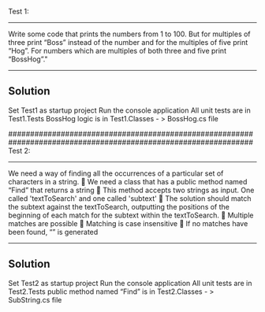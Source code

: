 Test 1:
**************************************************************************************************
Write some code that prints the numbers from 1 to 100. But for multiples of three print “Boss”
instead of the number and for the multiples of five print “Hog”. For numbers which are multiples
of both three and five print “BossHog”."
**************************************************************************************************
Solution
---------
Set Test1 as startup project Run the console application
All unit tests are in Test1.Tests
BossHog logic is in Test1.Classes - > BossHog.cs file

################################################################################################################
Test 2:
**************************************************************************************************
We need a way of finding all the occurrences of a particular set of characters in a string.
   We need a class that has a public method named “Find” that returns a string
   This method accepts two strings as input. One called 'textToSearch' and one called 'subtext'
   The solution should match the subtext against the textToSearch, outputting the positions of  the beginning of each match for the subtext within the textToSearch.
   Multiple matches are possible
   Matching is case insensitive
   If no matches have been found, “<No Output>” is generated
**************************************************************************************************
Solution
---------
Set Test2 as startup project Run the console application
All unit tests are in Test2.Tests
public method named “Find” is in Test2.Classes - > SubString.cs file
